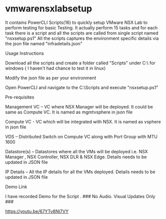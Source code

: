 # vmwarensxlabsetup
It contains PowerCLI Scripts(16) to quickly setup VMware NSX Lab to perform testing for basic Testing. It actually perform 15 tasks and for each task there is a script and all the scripts are called from single script named "nsxsetup.ps1"
All the scripts captures the environment specific details via the json file named "infradetails.json"

Usage Instructions 

Download all the scripts and create a folder called "Scripts" under C:\ for windows ( I haven't had chance to test it in linux)

Modify the json file as per your environment 

Open PowerCLI and navigate to the C:\Scripts and execute "nsxsetup.ps1"


Pre-requisites

Management VC – VC where NSX Manager will be deployed. It could be same as Compute VC. It is named as mgmtvsphere in json file 

Compute VC -   VC which will be integrated with NSX. It is named as vsphere in json file  

VDS – Distributed Switch on Compute VC along with Port Group with MTU 1600

Datastore(s) – Datastores where all the VMs will be deployed i.e. NSX Manager , NSX Controller, NSX DLR & NSX Edge. Details needs to be updated in JSON file

IP Details – All the IP details for all the VMs deployed. Details needs to be updated in JSON file 

Demo Link

I have recorded Demo for the Script . ### No Audio. Visual Updates Only ###

https://youtu.be/67YTv8NI7VY
